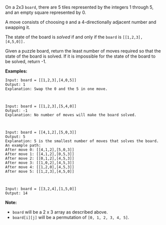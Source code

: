 On a 2x3 `board`, there are 5 tiles represented by the integers 1 through 5,
and an empty square represented by 0.

A move consists of choosing `0` and a 4-directionally adjacent number and
swapping it.

The state of the board is _solved_ if and only if the `board` is
`[[1,2,3],[4,5,0]].`

Given a puzzle board, return the least number of moves required so that the
state of the board is solved. If it is impossible for the state of the board
to be solved, return -1.

**Examples:**

    
    
    Input: board = [[1,2,3],[4,0,5]]
    Output: 1
    Explanation: Swap the 0 and the 5 in one move.
    
    
    
    Input: board = [[1,2,3],[5,4,0]]
    Output: -1
    Explanation: No number of moves will make the board solved.
    
    
    
    Input: board = [[4,1,2],[5,0,3]]
    Output: 5
    Explanation: 5 is the smallest number of moves that solves the board.
    An example path:
    After move 0: [[4,1,2],[5,0,3]]
    After move 1: [[4,1,2],[0,5,3]]
    After move 2: [[0,1,2],[4,5,3]]
    After move 3: [[1,0,2],[4,5,3]]
    After move 4: [[1,2,0],[4,5,3]]
    After move 5: [[1,2,3],[4,5,0]]
    
    
    
    Input: board = [[3,2,4],[1,5,0]]
    Output: 14
    

**Note:**

  * `board` will be a 2 x 3 array as described above.
  * `board[i][j]` will be a permutation of `[0, 1, 2, 3, 4, 5]`.

